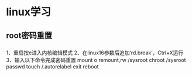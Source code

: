 # linux学习
## root密码重置
### 
1、重启按e进入内核编辑模式
2、在linux16参数后追加‘rd.break’，Ctrl+X运行
3、输入以下命令完成密码重置
mount
o remount,rw /sysroot
chroot
/sysroot
passwd
touch
/.autorelabel
exit
reboot
